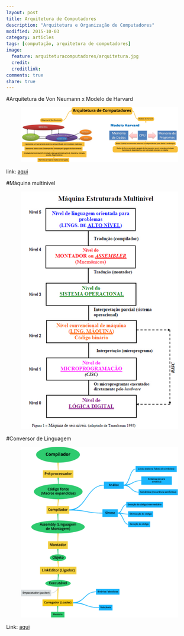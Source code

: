 ```yaml
---
layout: post
title: Arquitetura de Computadores
description: "Arquitetura e Organização de Computadores"
modified: 2015-10-03
category: articles
tags: [computação, arquitetura de computadores]
image:
  feature: arquiteturacomputadores/arquitetura.jpg
  credit: 
  creditlink: 
comments: true
share: true
---
```


#Arquitetura de Von Neumann x Modelo de Harvard

<figure>
	<img src="/images/arquiteturacomputadores/arquiteturacomp.png">
</figure>
link: <a href="https://www.goconqr.com/pt-BR/p/3670369">aqui</a>

#Máquina multinivel
<figure>
	<img src="/images/arquiteturacomputadores/multinivel.jpg">
</figure>

#Conversor de Linguagem
<figure>
  <img src="/images/arquiteturacomputadores/Compilador.png">
</figure>
Link: <a href="https://www.goconqr.com/pt-BR/mind_maps/3677492/">aqui</a>





